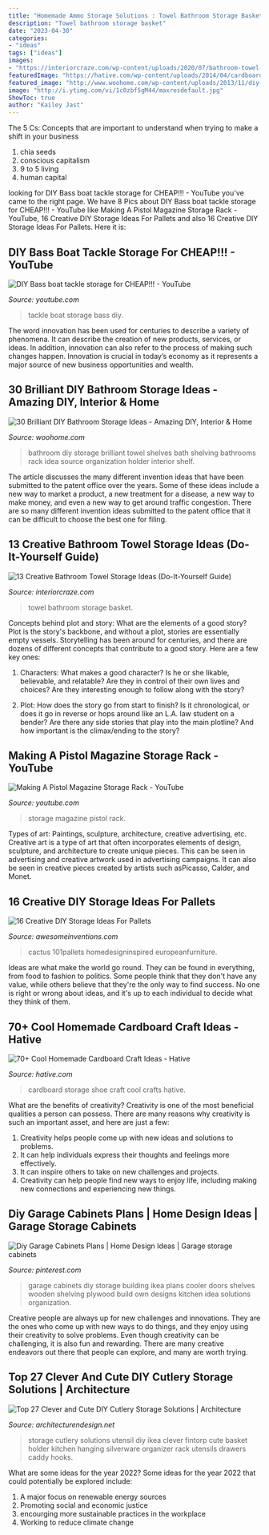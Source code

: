 ```yaml
---
title: "Homemade Ammo Storage Solutions : Towel Bathroom Storage Basket"
description: "Towel bathroom storage basket"
date: "2023-04-30"
categories:
- "ideas"
tags: ["ideas"]
images:
- "https://interiorcraze.com/wp-content/uploads/2020/07/bathroom-towel-storage8-e1593692352317.jpg"
featuredImage: "https://hative.com/wp-content/uploads/2014/04/cardboard-crafts/13-cardboard-shoe-storage.jpg"
featured_image: "http://www.woohome.com/wp-content/uploads/2013/11/diy-bathroom-storage-ideas-7.jpg"
image: "http://i.ytimg.com/vi/1c0zbf5gM44/maxresdefault.jpg"
ShowToc: true
author: "Kailey Jast"
---
```



The 5 Cs: Concepts that are important to understand when trying to make a shift in your business
1. chia seeds
2. conscious capitalism
3. 9 to 5 living
4. human capital

	

		
looking for DIY Bass boat tackle storage for CHEAP!!! - YouTube you've came to the right page. We have 8 Pics about DIY Bass boat tackle storage for CHEAP!!! - YouTube like Making A Pistol Magazine Storage Rack - YouTube, 16 Creative DIY Storage Ideas For Pallets and also 16 Creative DIY Storage Ideas For Pallets. Here it is:
		
    
## DIY Bass Boat Tackle Storage For CHEAP!!! - YouTube

<img loading=lazy src="https://i.ytimg.com/vi/j-9UCfWqNw4/maxresdefault.jpg" onerror="this.onerror=null;this.src='https://tse4.mm.bing.net/th?id=OIP.0zfnluzNPiNyBoc8BpI_TQHaEK&amp;pid=15.1';" alt="DIY Bass boat tackle storage for CHEAP!!! - YouTube">

_Source: youtube.com_

>tackle boat storage bass diy. 

	

The word innovation has been used for centuries to describe a variety of phenomena. It can describe the creation of new products, services, or ideas. In addition, innovation can also refer to the process of making such changes happen. Innovation is crucial in today’s economy as it represents a major source of new business opportunities and wealth.

    
## 30 Brilliant DIY Bathroom Storage Ideas - Amazing DIY, Interior &amp; Home

<img loading=lazy src="http://www.woohome.com/wp-content/uploads/2013/11/diy-bathroom-storage-ideas-7.jpg" onerror="this.onerror=null;this.src='https://tse1.mm.bing.net/th?id=OIP.SWMV8u34vxFvanTNIgEJhQHaNK&amp;pid=15.1';" alt="30 Brilliant DIY Bathroom Storage Ideas - Amazing DIY, Interior &amp; Home">

_Source: woohome.com_

>bathroom diy storage brilliant towel shelves bath shelving bathrooms rack idea source organization holder interior shelf. 

	

The article discusses the many different invention ideas that have been submitted to the patent office over the years. Some of these ideas include a new way to market a product, a new treatment for a disease, a new way to make money, and even a new way to get around traffic congestion. There are so many different invention ideas submitted to the patent office that it can be difficult to choose the best one for filing.

    
## 13 Creative Bathroom Towel Storage Ideas (Do-It-Yourself Guide)

<img loading=lazy src="https://interiorcraze.com/wp-content/uploads/2020/07/bathroom-towel-storage8-e1593692352317.jpg" onerror="this.onerror=null;this.src='https://tse4.mm.bing.net/th?id=OIP.Ft1DYCA1KJejVxxmqyf9DQHaKN&amp;pid=15.1';" alt="13 Creative Bathroom Towel Storage Ideas (Do-It-Yourself Guide)">

_Source: interiorcraze.com_

>towel bathroom storage basket. 

	

Concepts behind plot and story: What are the elements of a good story?
Plot is the story's backbone, and without a plot, stories are essentially empty vessels. Storytelling has been around for centuries, and there are dozens of different concepts that contribute to a good story. Here are a few key ones:
1) Characters: What makes a good character? Is he or she likable, believable, and relatable? Are they in control of their own lives and choices? Are they interesting enough to follow along with the story?

2) Plot: How does the story go from start to finish? Is it chronological, or does it go in reverse or hops around like an L.A. law student on a bender? Are there any side stories that play into the main plotline? And how important is the climax/ending to the story?

    
## Making A Pistol Magazine Storage Rack - YouTube

<img loading=lazy src="http://i.ytimg.com/vi/1c0zbf5gM44/maxresdefault.jpg" onerror="this.onerror=null;this.src='https://tse3.mm.bing.net/th?id=OIP.13xWKhPHhExL9cDwobP3gwHaEK&amp;pid=15.1';" alt="Making A Pistol Magazine Storage Rack - YouTube">

_Source: youtube.com_

>storage magazine pistol rack. 

	

Types of art: Paintings, sculpture, architecture, creative advertising, etc.
Creative art is a type of art that often incorporates elements of design, sculpture, and architecture to create unique pieces. This can be seen in advertising and creative artwork used in advertising campaigns. It can also be seen in creative pieces created by artists such asPicasso, Calder, and Monet.

    
## 16 Creative DIY Storage Ideas For Pallets

<img loading=lazy src="https://www.awesomeinventions.com/wp-content/uploads/2014/12/cactus-display-pallet.jpg" onerror="this.onerror=null;this.src='https://tse1.mm.bing.net/th?id=OIP.I1Gz7A9SnREro7EQUFEfdQHaJ3&amp;pid=15.1';" alt="16 Creative DIY Storage Ideas For Pallets">

_Source: awesomeinventions.com_

>cactus 101pallets homedesigninspired europeanfurniture. 

	

Ideas are what make the world go round. They can be found in everything, from food to fashion to politics. Some people think that they don't have any value, while others believe that they're the only way to find success. No one is right or wrong about ideas, and it's up to each individual to decide what they think of them.

    
## 70+ Cool Homemade Cardboard Craft Ideas - Hative

<img loading=lazy src="https://hative.com/wp-content/uploads/2014/04/cardboard-crafts/13-cardboard-shoe-storage.jpg" onerror="this.onerror=null;this.src='https://tse2.mm.bing.net/th?id=OIP.9Pa96wJwxVCW1WZjrLNPSAHaI0&amp;pid=15.1';" alt="70+ Cool Homemade Cardboard Craft Ideas - Hative">

_Source: hative.com_

>cardboard storage shoe craft cool crafts hative. 

	

What are the benefits of creativity?
Creativity is one of the most beneficial qualities a person can possess. There are many reasons why creativity is such an important asset, and here are just a few: 
1. Creativity helps people come up with new ideas and solutions to problems. 
2. It can help individuals express their thoughts and feelings more effectively.
3. It can inspire others to take on new challenges and projects.
4. Creativity can help people find new ways to enjoy life, including making new connections and experiencing new things.

    
## Diy Garage Cabinets Plans | Home Design Ideas | Garage Storage Cabinets

<img loading=lazy src="https://i.pinimg.com/736x/27/fb/05/27fb051c482c9349073741c86aeee665--wall-storage-cabinets-plywood-cabinets-garage.jpg" onerror="this.onerror=null;this.src='https://tse3.mm.bing.net/th?id=OIP.Zunntj7eUgrqOtU5ZPJFNwHaFO&amp;pid=15.1';" alt="Diy Garage Cabinets Plans | Home Design Ideas | Garage storage cabinets">

_Source: pinterest.com_

>garage cabinets diy storage building ikea plans cooler doors shelves wooden shelving plywood build own designs kitchen idea solutions organization. 

	

Creative people are always up for new challenges and innovations. They are the ones who come up with new ways to do things, and they enjoy using their creativity to solve problems. Even though creativity can be challenging, it is also fun and rewarding. There are many creative endeavors out there that people can explore, and many are worth trying.

    
## Top 27 Clever And Cute DIY Cutlery Storage Solutions | Architecture

<img loading=lazy src="http://cdn.architecturendesign.net/wp-content/uploads/2015/05/AD-Cutlery-Storage-Ideas-17.jpg" onerror="this.onerror=null;this.src='https://tse4.mm.bing.net/th?id=OIP.OuqkCOz-ynASE3tbESAYhQHaIr&amp;pid=15.1';" alt="Top 27 Clever and Cute DIY Cutlery Storage Solutions | Architecture">

_Source: architecturendesign.net_

>storage cutlery solutions utensil diy ikea clever fintorp cute basket holder kitchen hanging silverware organizer rack utensils drawers caddy hooks. 

	

What are some ideas for the year 2022?
Some ideas for the year 2022 that could potentially be explored include: 
1. A major focus on renewable energy sources 
2. Promoting social and economic justice 
3. encourging more sustainable practices in the workplace 
4. Working to reduce climate change 

